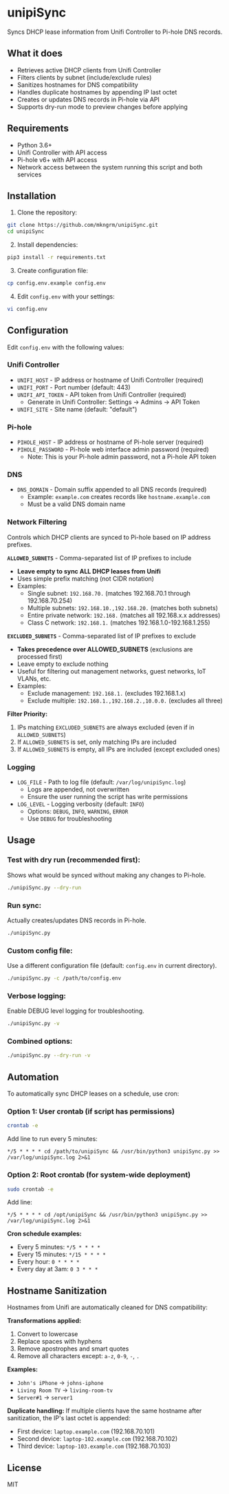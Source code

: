 # unipiSync

Syncs DHCP lease information from Unifi Controller to Pi-hole DNS records.

## What it does

- Retrieves active DHCP clients from Unifi Controller
- Filters clients by subnet (include/exclude rules)
- Sanitizes hostnames for DNS compatibility
- Handles duplicate hostnames by appending IP last octet
- Creates or updates DNS records in Pi-hole via API
- Supports dry-run mode to preview changes before applying

## Requirements

- Python 3.6+
- Unifi Controller with API access
- Pi-hole v6+ with API access
- Network access between the system running this script and both services

## Installation

1. Clone the repository:
```bash
git clone https://github.com/mkngrm/unipiSync.git
cd unipiSync
```

2. Install dependencies:
```bash
pip3 install -r requirements.txt
```

3. Create configuration file:
```bash
cp config.env.example config.env
```

4. Edit `config.env` with your settings:
```bash
vi config.env
```

## Configuration

Edit `config.env` with the following values:

### Unifi Controller
- `UNIFI_HOST` - IP address or hostname of Unifi Controller (required)
- `UNIFI_PORT` - Port number (default: 443)
- `UNIFI_API_TOKEN` - API token from Unifi Controller (required)
  - Generate in Unifi Controller: Settings → Admins → API Token
- `UNIFI_SITE` - Site name (default: "default")

### Pi-hole
- `PIHOLE_HOST` - IP address or hostname of Pi-hole server (required)
- `PIHOLE_PASSWORD` - Pi-hole web interface admin password (required)
  - Note: This is your Pi-hole admin password, not a Pi-hole API token

### DNS
- `DNS_DOMAIN` - Domain suffix appended to all DNS records (required)
  - Example: `example.com` creates records like `hostname.example.com`
  - Must be a valid DNS domain name

### Network Filtering
Controls which DHCP clients are synced to Pi-hole based on IP address prefixes.

**`ALLOWED_SUBNETS`** - Comma-separated list of IP prefixes to include
- **Leave empty to sync ALL DHCP leases from Unifi**
- Uses simple prefix matching (not CIDR notation)
- Examples:
  - Single subnet: `192.168.70.` (matches 192.168.70.1 through 192.168.70.254)
  - Multiple subnets: `192.168.10.,192.168.20.` (matches both subnets)
  - Entire private network: `192.168.` (matches all 192.168.x.x addresses)
  - Class C network: `192.168.1.` (matches 192.168.1.0-192.168.1.255)

**`EXCLUDED_SUBNETS`** - Comma-separated list of IP prefixes to exclude
- **Takes precedence over ALLOWED_SUBNETS** (exclusions are processed first)
- Leave empty to exclude nothing
- Useful for filtering out management networks, guest networks, IoT VLANs, etc.
- Examples:
  - Exclude management: `192.168.1.` (excludes 192.168.1.x)
  - Exclude multiple: `192.168.1.,192.168.2.,10.0.0.` (excludes all three)

**Filter Priority:**
1. IPs matching `EXCLUDED_SUBNETS` are always excluded (even if in `ALLOWED_SUBNETS`)
2. If `ALLOWED_SUBNETS` is set, only matching IPs are included
3. If `ALLOWED_SUBNETS` is empty, all IPs are included (except excluded ones)

### Logging
- `LOG_FILE` - Path to log file (default: `/var/log/unipiSync.log`)
  - Logs are appended, not overwritten
  - Ensure the user running the script has write permissions
- `LOG_LEVEL` - Logging verbosity (default: `INFO`)
  - Options: `DEBUG`, `INFO`, `WARNING`, `ERROR`
  - Use `DEBUG` for troubleshooting

## Usage

### Test with dry run (recommended first):
Shows what would be synced without making any changes to Pi-hole.
```bash
./unipiSync.py --dry-run
```

### Run sync:
Actually creates/updates DNS records in Pi-hole.
```bash
./unipiSync.py
```

### Custom config file:
Use a different configuration file (default: `config.env` in current directory).
```bash
./unipiSync.py -c /path/to/config.env
```

### Verbose logging:
Enable DEBUG level logging for troubleshooting.
```bash
./unipiSync.py -v
```

### Combined options:
```bash
./unipiSync.py --dry-run -v
```

## Automation

To automatically sync DHCP leases on a schedule, use cron:

### Option 1: User crontab (if script has permissions)
```bash
crontab -e
```

Add line to run every 5 minutes:
```
*/5 * * * * cd /path/to/unipiSync && /usr/bin/python3 unipiSync.py >> /var/log/unipiSync.log 2>&1
```

### Option 2: Root crontab (for system-wide deployment)
```bash
sudo crontab -e
```

Add line:
```
*/5 * * * * cd /opt/unipiSync && /usr/bin/python3 unipiSync.py >> /var/log/unipiSync.log 2>&1
```

**Cron schedule examples:**
- Every 5 minutes: `*/5 * * * *`
- Every 15 minutes: `*/15 * * * *`
- Every hour: `0 * * * *`
- Every day at 3am: `0 3 * * *`

## Hostname Sanitization

Hostnames from Unifi are automatically cleaned for DNS compatibility:

**Transformations applied:**
1. Convert to lowercase
2. Replace spaces with hyphens
3. Remove apostrophes and smart quotes
4. Remove all characters except: `a-z`, `0-9`, `-`, `.`

**Examples:**
- `John's iPhone` → `johns-iphone`
- `Living Room TV` → `living-room-tv`
- `Server#1` → `server1`

**Duplicate handling:**
If multiple clients have the same hostname after sanitization, the IP's last octet is appended:
- First device: `laptop.example.com` (192.168.70.101)
- Second device: `laptop-102.example.com` (192.168.70.102)
- Third device: `laptop-103.example.com` (192.168.70.103)

## License

MIT
